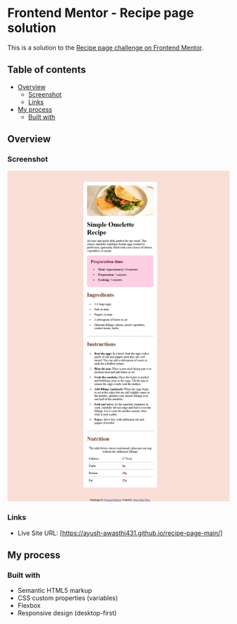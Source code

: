 # Frontend Mentor - Recipe page solution

This is a solution to the [Recipe page challenge on Frontend Mentor](https://www.frontendmentor.io/challenges/recipe-page-KiTsR8QQKm). 

## Table of contents

- [Overview](#overview)
  - [Screenshot](#screenshot)
  - [Links](#links)
- [My process](#my-process)
  - [Built with](#built-with)

## Overview

### Screenshot

![screenshot](solution.png)

### Links

- Live Site URL: [https://ayush-awasthi431.github.io/recipe-page-main/]

## My process

### Built with

- Semantic HTML5 markup
- CSS custom properties (variables)
- Flexbox
- Responsive design (desktop-first)

